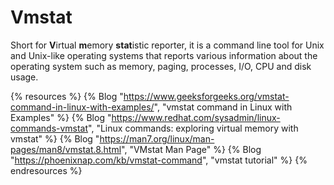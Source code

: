 # Vmstat

Short for **V**irtual **m**emory **stat**istic reporter, it is a command line tool for Unix and Unix-like operating systems that reports various information about the operating system such as memory, paging, processes, I/O, CPU and disk usage.

{% resources %}
  {% Blog "https://www.geeksforgeeks.org/vmstat-command-in-linux-with-examples/", "vmstat command in Linux with Examples" %}
  {% Blog "https://www.redhat.com/sysadmin/linux-commands-vmstat", "Linux commands: exploring virtual memory with vmstat" %}
  {% Blog "https://man7.org/linux/man-pages/man8/vmstat.8.html", "VMstat Man Page" %}
  {% Blog "https://phoenixnap.com/kb/vmstat-command", "vmstat tutorial" %}
{% endresources %}
